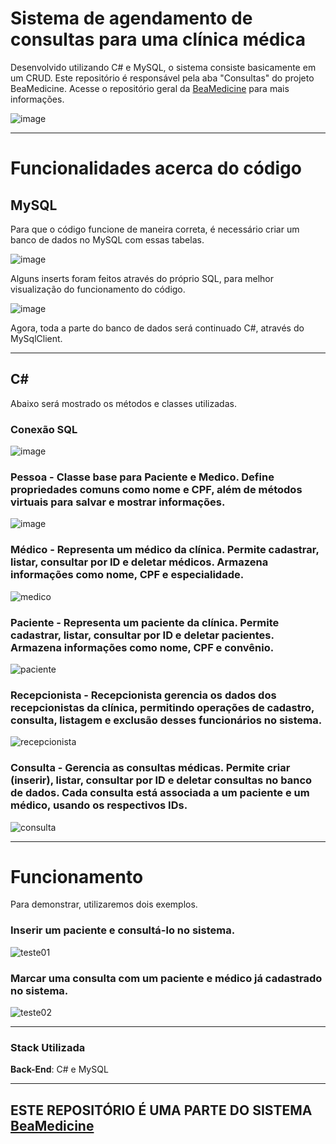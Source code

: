 # Sistema de agendamento de consultas para uma clínica médica

Desenvolvido utilizando C# e MySQL, o sistema consiste basicamente em um CRUD. Este repositório é responsável pela aba "Consultas" do projeto BeaMedicine. Acesse o repositório geral da [BeaMedicine](https://github.com/opedrvisk/SiteSistemaHospital) para mais informações.

![image](https://github.com/user-attachments/assets/96802c23-aa30-4ddc-9b50-f9f87dc65b58)

---

# Funcionalidades acerca do código

## MySQL

Para que o código funcione de maneira correta, é necessário criar um banco de dados no MySQL com essas tabelas.

![image](https://github.com/user-attachments/assets/aa5aca66-9c9b-43d8-bbd1-a4687bf10883)

Alguns inserts foram feitos através do próprio SQL, para melhor visualização do funcionamento do código.

![image](https://github.com/user-attachments/assets/8ad82a74-2673-4911-b334-fe27e3d8938f)

Agora, toda a parte do banco de dados será continuado C#, através do MySqlClient.

---

## C#

Abaixo será mostrado os métodos e classes utilizadas.

### Conexão SQL

![image](https://github.com/user-attachments/assets/9e0840e5-3e5a-442f-ae5e-71faff0cdcb2)

### Pessoa - Classe base para Paciente e Medico. Define propriedades comuns como nome e CPF, além de métodos virtuais para salvar e mostrar informações.

![image](https://github.com/user-attachments/assets/80efcc8c-6b73-4237-8334-a26c6cbbde1e)

### Médico - Representa um médico da clínica. Permite cadastrar, listar, consultar por ID e deletar médicos. Armazena informações como nome, CPF e especialidade.

![medico](https://github.com/user-attachments/assets/97975e68-a8a4-454a-bf96-48267d20452f)

### Paciente - Representa um paciente da clínica. Permite cadastrar, listar, consultar por ID e deletar pacientes. Armazena informações como nome, CPF e convênio.

![paciente](https://github.com/user-attachments/assets/a2b85a40-a807-4818-bbd5-4d1f67cc1366)

### Recepcionista - Recepcionista gerencia os dados dos recepcionistas da clínica, permitindo operações de cadastro, consulta, listagem e exclusão desses funcionários no sistema.

![recepcionista](https://github.com/user-attachments/assets/3363e79b-7e6e-4423-8d74-18fba6aab35f)

### Consulta - Gerencia as consultas médicas. Permite criar (inserir), listar, consultar por ID e deletar consultas no banco de dados. Cada consulta está associada a um paciente e um médico, usando os respectivos IDs.

![consulta](https://github.com/user-attachments/assets/7e3cb3a7-67dd-490d-90c7-6a8d8c740d88)

---

# Funcionamento

Para demonstrar, utilizaremos dois exemplos.

### Inserir um paciente e consultá-lo no sistema.

![teste01](https://github.com/user-attachments/assets/2136e0ed-7d04-4240-9b87-e940c53555eb)

### Marcar uma consulta com um paciente e médico já cadastrado no sistema.

![teste02](https://github.com/user-attachments/assets/1b4c6e04-92ab-4169-a569-223d6879e310)

---

### Stack Utilizada

**Back-End**: C# e MySQL

---

## ESTE REPOSITÓRIO É UMA PARTE DO SISTEMA [BeaMedicine](https://github.com/opedrvisk/SiteSistemaHospital)
